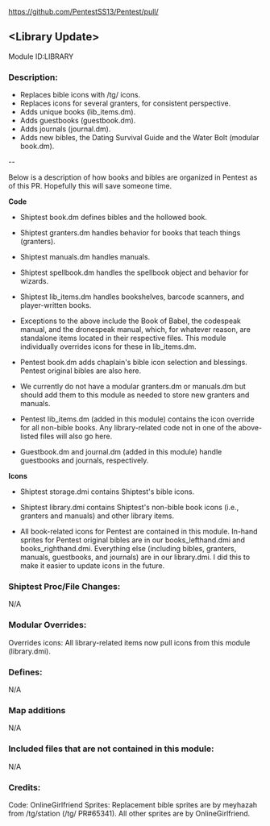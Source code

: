 https://github.com/PentestSS13/Pentest/pull/

## \<Library Update>

Module ID:LIBRARY

### Description:

- Replaces bible icons with /tg/ icons.
- Replaces icons for several granters, for consistent perspective.
- Adds unique books (lib_items.dm).
- Adds guestbooks (guestbook.dm).
- Adds journals (journal.dm).
- Adds new bibles, the Dating Survival Guide and the Water Bolt (modular book.dm).

--

Below is a description of how books and bibles are organized in Pentest as of this PR. Hopefully this will save someone time.

**Code**

- Shiptest book.dm defines bibles and the hollowed book.
- Shiptest granters.dm handles behavior for books that teach things (granters).
- Shiptest manuals.dm handles manuals.
- Shiptest spellbook.dm handles the spellbook object and behavior for wizards.
- Shiptest lib_items.dm handles bookshelves, barcode scanners, and player-written books.
- Exceptions to the above include the Book of Babel, the codespeak manual, and the dronespeak manual, which, for whatever reason, are standalone items located in their respective files. This module individually overrides icons for these in lib_items.dm.

- Pentest book.dm adds chaplain's bible icon selection and blessings. Pentest original bibles are also here.
- We currently do not have a modular granters.dm or manuals.dm but should add them to this module as needed to store new granters and manuals.
- Pentest lib_items.dm (added in this module) contains the icon override for all non-bible books. Any library-related code not in one of the above-listed files will also go here.
- Guestbook.dm and journal.dm (added in this module) handle guestbooks and journals, respectively.

**Icons**

- Shiptest storage.dmi contains Shiptest's bible icons.
- Shiptest library.dmi contains Shiptest's non-bible book icons (i.e., granters and manuals) and other library items.

- All book-related icons for Pentest are contained in this module. In-hand sprites for Pentest original bibles are in our books_lefthand.dmi and books_righthand.dmi. Everything else (including bibles, granters, manuals, guestbooks, and journals) are in our library.dmi. I did this to make it easier to update icons in the future.

### Shiptest Proc/File Changes:
N/A

### Modular Overrides:
Overrides icons: All library-related items now pull icons from this module (library.dmi).

### Defines:
N/A

### Map additions
N/A

### Included files that are not contained in this module:
N/A

### Credits:
Code: OnlineGirlfriend
Sprites: Replacement bible sprites are by meyhazah from /tg/station (/tg/ PR#65341). All other sprites are by OnlineGirlfriend.
